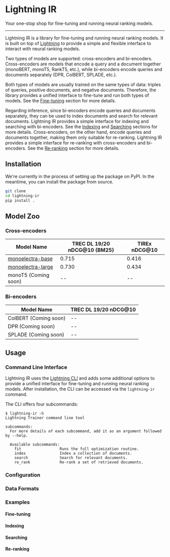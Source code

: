 # Lightning IR

Your one-stop shop for fine-tuning and running neural ranking models.

-----------------

Lightning IR is a library for fine-tuning and running neural ranking models. It is built on top of [Lightning](https://lightning.ai/docs/pytorch/stable/) to provide a simple and flexible interface to interact with neural ranking models.

Two types of models are supported: cross-encoders and bi-encoders. Cross-encoders are models that encode a query and a document together (monoBERT, monoT5, RankT5, etc.), while bi-encoders encode queries and documents separately (DPR, ColBERT, SPLADE, etc.).

Both types of models are usually trained on the same types of data: triples of queries, positive documents, and negative documents. Therefore, the library provides a unified interface to fine-tune and run both types of models. See the [Fine-tuning](#fine-tuning) section for more details.

Regarding inference, since bi-encoders encode queries and documents separately, they can be used to index documents and search for relevant documents. Lightning IR provides a simple interface for indexing and searching with bi-encoders. See the [Indexing](#indexing) and [Searching](#searching) sections for more details. Cross-encoders, on the other hand, encode queries and documents together, making them only suitable for re-ranking. Lightning IR provides a simple interface for re-ranking with cross-encoders and bi-encoders. See the [Re-ranking](#re-ranking) section for more details.

## Installation

We're currently in the process of setting up the package on PyPI. In the meantime, you can install the package from source.

```bash
git clone
cd lightning-ir
pip install .
```

## Model Zoo

### Cross-encoders

| Model Name                                                          | TREC DL 19/20 nDCG@10 (BM25) | TIREx nDCG@10 |
| ------------------------------------------------------------------- | ---------------------------- | ------------- |
| [monoelectra-base](https://huggingface.co/webis/monoelectra-base)   | 0.715                        | 0.416         |
| [monoelectra-large](https://huggingface.co/webis/monoelectra-large) | 0.730                        | 0.434         |
| monoT5 (Coming soon)                                                | --                           | --            |

### Bi-encoders

| Model Name            | TREC DL 19/20 nDCG@10 |
| --------------------- | --------------------- |
| ColBERT (Coming soon) | --                    |
| DPR (Coming soon)     | --                    |
| SPLADE (Coming soon)  | --                    |

## Usage

### Command Line Interface

Lightning IR uses the [Lightning CLI](https://lightning.ai/docs/pytorch/stable/cli/lightning_cli.html#lightning-cli) and adds some additional options to provide a unified interface for fine-tuning and running neural ranking models. After installation, the CLI can be accessed via the `lightning-ir` command.

The CLI offers four subcommands:

```
$ lightning-ir -h
Lightning Trainer command line tool

subcommands:
  For more details of each subcommand, add it as an argument followed by --help.

  Available subcommands:
    fit                 Runs the full optimization routine.
    index               Index a collection of documents.
    search              Search for relevant documents.
    re_rank             Re-rank a set of retrieved documents.
```

### Configuration

### Data Formats

### Examples

#### Fine-tuning

#### Indexing

#### Searching

#### Re-ranking
